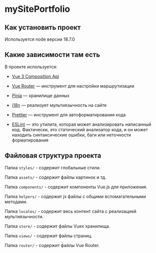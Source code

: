 # mySitePortfolio

## Как установить проект

Используется node версии 18.7.0

## Какие зависимости там есть

В проекте используется:

- [Vue 3 Composition Api](https://v3.ru.vuejs.org/ru/api/composition-api.html)

- [Vue Router](https://router.vuejs.org/) — инструмент для настройки маршрутизации

- [Pinia](https://pinia.vuejs.org/) — хранилище данных

- [i18n](https://vue-i18n.intlify.dev/) — реализует мультиязычность на сайте

- [Prettier](https://prettier.io/) — инструмент для автоформатирования кода

- [ESLint](https://eslint.org) — это утилита, которая может анализировать написанный код. Фактически, это статический
  анализатор кода, и он может находить синтаксические ошибки, баги или неточности форматирования
  

## Файловая структура проекта

Папка `styles/` - содержит глобальные стили.

Папка `assets/` - содержит файлы картинок и тд.

Папка `components/` - содержит компоненты Vue.js для приложения.

Папка `helpers/` - содержит js файлы с общими вспомагательными методами.

Папка `locales/` - содержит весь контент сайта с реализацией мультиязычности.

Папка `store/` - содержит файлы Vuex хранилища.

Папка `views/` - содержит файлы страниц.

Папка `router/` - содержит файлы Vue Router.
